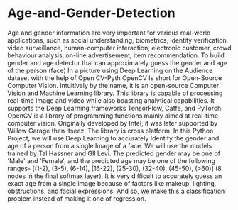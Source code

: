 # Age-and-Gender-Detection
Age and gender information are very important for various real-world applications, such as social understanding, biometrics, identity verification, video surveillance, human-computer interaction, electronic customer, crowd behaviour analysis, on-line advertisement, item recommendation. To build gender and age detector that can approximately guess the gender and age of the person (face) In a picture using Deep Learning on the Audience dataset with the help of Open CV-Pyth OpenCV Is short for Open-Source Computer Vision. Intuitively by the name, it is an open-source Computer Vision and Machine Learning library. This library is capable of processing real-time Image and video while also boasting analytical capabilities. It supports the Deep Learning frameworks TensorFlow, Caffe, and PyTorch. OpenCV is a library of programming functions mainly aimed at real-time computer vision. Originally developed by Intel, it was later supported by Willow Garage then Itseez. The library is cross platform. In this Python Project, we will use Deep Learning to accurately Identify the gender and age of a person from a single Image of a face. We will use the models trained by Tal Hassner and GIl Levi. The predicted gender may be one of 'Male' and 'Female', and the predicted age may be one of the following ranges- [(1-2), (3-5), (6-14), (16-22), (25-30), (32-40), (45-50), (>60)] (8 nodes in the final softmax layer). It is very difficult to accurately guess an exact age from a single image because of factors like makeup, lighting, obstructions, and facial expressions. And so, we make this a classification problem instead of making it one of regression.

